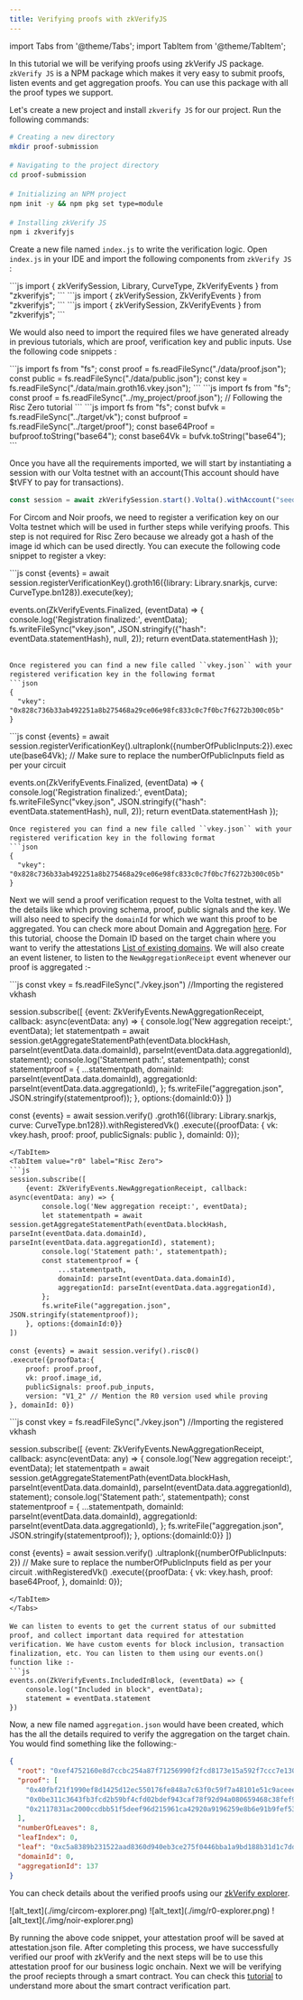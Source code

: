 ```yaml
---
title: Verifying proofs with zkVerifyJS
---
```


import Tabs from '@theme/Tabs';
import TabItem from '@theme/TabItem';

In this tutorial we will be verifying proofs using zkVerify JS package. ```zkVerify JS``` is a NPM package which makes it very easy to submit proofs, listen events and get aggregation proofs. You can use this package with all the proof types we support.

Let's create a new project and install ```zkverify JS``` for our project. Run the following commands:
```bash
# Creating a new directory
mkdir proof-submission

# Navigating to the project directory
cd proof-submission

# Initializing an NPM project
npm init -y && npm pkg set type=module

# Installing zkVerify JS
npm i zkverifyjs
```

Create a new file named ```index.js``` to write the verification logic. Open ```index.js``` in your IDE and import the following components from ```zkVerify JS``` :

<Tabs groupId="import">
<TabItem value="circom" label="Circom">
```js
import { zkVerifySession, Library, CurveType, ZkVerifyEvents } from "zkverifyjs";
```
</TabItem>
<TabItem value="r0" label="Risc Zero">
```js
import { zkVerifySession, ZkVerifyEvents } from "zkverifyjs";
```
</TabItem>
<TabItem value="noir" label="Noir">
```js
import { zkVerifySession, ZkVerifyEvents } from "zkverifyjs";
```
</TabItem>
</Tabs>

We would also need to import the required files we have generated already in previous tutorials, which are proof, verification key and public inputs. Use the following code snippets :

<Tabs groupId="import-files">
<TabItem value="circom" label="Circom">
```js
import fs from "fs";
const proof = fs.readFileSync("./data/proof.json");
const public = fs.readFileSync("./data/public.json");
const key = fs.readFileSync("./data/main.groth16.vkey.json");
```
</TabItem>
<TabItem value="r0" label="Risc Zero">
```js
import fs from "fs";
const proof = fs.readFileSync("../my_project/proof.json"); // Following the Risc Zero tutorial
```
</TabItem>
<TabItem value="noir" label="Noir">
```js
import fs from "fs";
const bufvk = fs.readFileSync("../target/vk");
const bufproof = fs.readFileSync("../target/proof");
const base64Proof = bufproof.toString("base64");
const base64Vk = bufvk.toString("base64");
```
</TabItem>
</Tabs>

Once you have all the requirements imported, we will start by instantiating a session with our Volta testnet with an account(This account should have $tVFY to pay for transactions). 
```js
const session = await zkVerifySession.start().Volta().withAccount("seed-phrase")
```

For Circom and Noir proofs, we need to register a verification key on our Volta testnet which will be used in further steps while verifying proofs. This step is not required for Risc Zero because we already got a hash of the image id which can be used directly. You can execute the following code snippet to register a vkey:

<Tabs groupId="register-vkey">
<TabItem value="circom" label="Circom">
```js
const {events} = await session.registerVerificationKey().groth16({library: Library.snarkjs, curve: CurveType.bn128}).execute(key);

events.on(ZkVerifyEvents.Finalized, (eventData) => {
    console.log('Registration finalized:', eventData);
    fs.writeFileSync("vkey.json", JSON.stringify({"hash": eventData.statementHash}, null, 2));
    return eventData.statementHash
});
```

Once registered you can find a new file called ``vkey.json`` with your registered verification key in the following format
```json
{
  "vkey": "0x828c736b33ab492251a8b275468a29ce06e98fc833c0c7f0bc7f6272b300c05b"
}
```

</TabItem>
<TabItem value="noir" label="Noir">
```js
const {events} = await session.registerVerificationKey().ultraplonk({numberOfPublicInputs:2}).execute(base64Vk); // Make sure to replace the numberOfPublicInputs field as per your circuit

events.on(ZkVerifyEvents.Finalized, (eventData) => {
    console.log('Registration finalized:', eventData);
    fs.writeFileSync("vkey.json", JSON.stringify({"hash": eventData.statementHash}, null, 2));
    return eventData.statementHash
});

```
Once registered you can find a new file called ``vkey.json`` with your registered verification key in the following format
```json
{
  "vkey": "0x828c736b33ab492251a8b275468a29ce06e98fc833c0c7f0bc7f6272b300c05b"
}
```
</TabItem>
</Tabs>

Next we will send a proof verification request to the Volta testnet, with all the details like which proving schema, proof, public signals and the key. We will also need to specify the ``domainId`` for which we want this proof to be aggregated. You can check more about Domain and Aggregation [here](../../architecture/04-proof-aggregation/01-overview.md). For this tutorial, choose the Domain ID based on the target chain where you want to verify the attestations [List of existing domains](../../architecture/04-proof-aggregation/05-domain-management.md). We will also create an event listener, to listen to the ``NewAggregationReceipt`` event whenever our proof is aggregated :- 

<Tabs groupId="proof-verification">
<TabItem value="groth16" label="Circom">
```js
const vkey = fs.readFileSync("./vkey.json") //Importing the registered vkhash

session.subscribe([
    {event: ZkVerifyEvents.NewAggregationReceipt, callback: async(eventData: any) => {
        console.log('New aggregation receipt:', eventData);
        let statementpath = await session.getAggregateStatementPath(eventData.blockHash, parseInt(eventData.data.domainId), parseInt(eventData.data.aggregationId), statement);
        console.log('Statement path:', statementpath);
        const statementproof = {
            ...statementpath,
            domainId: parseInt(eventData.data.domainId),
            aggregationId: parseInt(eventData.data.aggregationId),
        };
        fs.writeFile("aggregation.json", JSON.stringify(statementproof));
    }, options:{domainId:0}}
])

const {events} = await session.verify()
.groth16({library: Library.snarkjs, curve: CurveType.bn128}).withRegisteredVk()
.execute({proofData: {
    vk: vkey.hash,
    proof: proof,
    publicSignals: public
}, domainId: 0});
```
</TabItem>
<TabItem value="r0" label="Risc Zero">
```js
session.subscribe([
    {event: ZkVerifyEvents.NewAggregationReceipt, callback: async(eventData: any) => {
        console.log('New aggregation receipt:', eventData);
        let statementpath = await session.getAggregateStatementPath(eventData.blockHash, parseInt(eventData.data.domainId), parseInt(eventData.data.aggregationId), statement);
        console.log('Statement path:', statementpath);
        const statementproof = {
            ...statementpath,
            domainId: parseInt(eventData.data.domainId),
            aggregationId: parseInt(eventData.data.aggregationId),
        };
        fs.writeFile("aggregation.json", JSON.stringify(statementproof));
    }, options:{domainId:0}}
])

const {events} = await session.verify().risc0()
.execute({proofData:{
    proof: proof.proof,
    vk: proof.image_id,
    publicSignals: proof.pub_inputs,
    version: "V1_2" // Mention the R0 version used while proving
}, domainId: 0})
```
</TabItem>
<TabItem value="noir" label="Noir">
```js
const vkey = fs.readFileSync("./vkey.json") //Importing the registered vkhash

session.subscribe([
    {event: ZkVerifyEvents.NewAggregationReceipt, callback: async(eventData: any) => {
        console.log('New aggregation receipt:', eventData);
        let statementpath = await session.getAggregateStatementPath(eventData.blockHash, parseInt(eventData.data.domainId), parseInt(eventData.data.aggregationId), statement);
        console.log('Statement path:', statementpath);
        const statementproof = {
            ...statementpath,
            domainId: parseInt(eventData.data.domainId),
            aggregationId: parseInt(eventData.data.aggregationId),
        };
        fs.writeFile("aggregation.json", JSON.stringify(statementproof));
    }, options:{domainId:0}}
])

const {events} = await session.verify()
    .ultraplonk({numberOfPublicInputs: 2}) // Make sure to replace the numberOfPublicInputs field as per your circuit 
    .withRegisteredVk()
    .execute({proofData: {
        vk: vkey.hash,
        proof: base64Proof,
    }, domainId: 0});
```
</TabItem>
</Tabs>

We can listen to events to get the current status of our submitted proof, and collect important data required for attestation verification. We have custom events for block inclusion, transaction finalization, etc. You can listen to them using our events.on() function like :- 
```js
events.on(ZkVerifyEvents.IncludedInBlock, (eventData) => {
    console.log("Included in block", eventData);
    statement = eventData.statement
})
```

Now, a new file named ``aggregation.json`` would have been created, which has the all the details required to verify the aggregation on the target chain. You would find something like the following:-
```json
{
  "root": "0xef4752160e8d7ccbc254a87f71256990f2fcd8173e15a592f7ccc7e130aa5ab0",
  "proof": [
    "0x40fbf21f1990ef8d1425d12ec550176fe848a7c63f0c59f7a48101e51c9aceee",
    "0x0be311c3643fb3fcd2b59bf4cfd02bdef943caf78f92d94a080659468c38fef9",
    "0x2117831ac2000ccdbb51f5deef96d215961ca42920a9196259e8b6e91b9fef53"
  ],
  "numberOfLeaves": 8,
  "leafIndex": 0,
  "leaf": "0xc5a8389b231522aad8360d940eb3ce275f0446bba1a9bd188b31d1c7dd37f136",
  "domainId": 0,
  "aggregationId": 137
}

```

You can check details about the verified proofs using our [zkVerify explorer](https://zkverify-testnet.subscan.io/).

<Tabs groupId="explorer">
<TabItem value="circom" label="Circom">
![alt_text](./img/circom-explorer.png)
</TabItem>
<TabItem value="r0" label="Risc Zero">
![alt_text](./img/r0-explorer.png)
</TabItem>
<TabItem value="noir" label="Noir">
![alt_text](./img/noir-explorer.png)
</TabItem>
</Tabs>

By running the above code snippet, your attestation proof will be saved at attestation.json file. After completing this process, we have successfully verified our proof with zkVerify and the next steps will be to use this attestation proof for our business logic onchain. Next we will be verifying the proof reciepts through a smart contract. You can check this [tutorial](./07-smart-contract.md) to understand more about the smart contract verification part.

